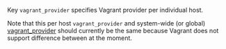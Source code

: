 
Key `vagrant_provider` specifies Vagrant provider per individual host.

Note that this per host `vagrant_provider` and system-wide (or global) [vagrant_provider][1]
should currently be the same because Vagrant does not support difference
between at the moment.

[1]: /docs/pillars/common/system_features/vagrant_configuration/vagrant_provider/readme.md

